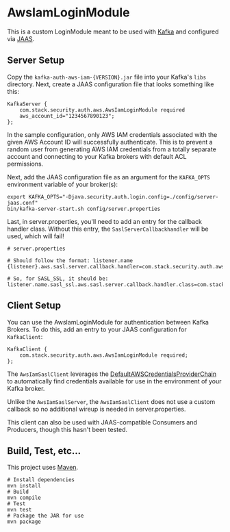# AwsIamLoginModule

This is a custom LoginModule meant to be used with [Kafka](https://kafka.apache.org) and configured
via [JAAS](https://docs.oracle.com/javase/8/docs/technotes/guides/security/jaas/JAASRefGuide.html).

## Server Setup

Copy the `kafka-auth-aws-iam-{VERSION}.jar` file into your Kafka's `libs` directory.
Next, create a JAAS configuration file that looks something like this:

```
KafkaServer {
    com.stack.security.auth.aws.AwsIamLoginModule required
    aws_account_id="1234567890123";
};
```

In the sample configuration, only AWS IAM credentials associated with the given AWS Account ID will
successfully authenticate. This is to prevent a random user from generating AWS IAM
credentials from a totally separate account and connecting to your Kafka brokers with default ACL
permissions.

Next, add the JAAS configuration file as an argument for the `KAFKA_OPTS` environment variable
of your broker(s):
```
export KAFKA_OPTS="-Djava.security.auth.login.config=./config/server-jaas.conf"
bin/kafka-server-start.sh config/server.properties
```

Last, in server.properties, you'll need to add an entry for the callback handler class.
Without this entry, the `SaslServerCallbackhandler` will be used, which will fail!

```
# server.properties

# Should follow the format: listener.name {listener}.aws.sasl.server.callback.handler=com.stack.security.auth.aws.internal.AwsIamCallbackHandler

# So, for SASL_SSL, it should be:
listener.name.sasl_ssl.aws.sasl.server.callback.handler.class=com.stack.security.auth.aws.internal.AwsIamCallbackHandler
```

## Client Setup

You can use the AwsIamLoginModule for authentication between Kafka Brokers. To do this,
add an entry to your JAAS configuration for `KafkaClient`:

```
KafkaClient {
    com.stack.security.auth.aws.AwsIamLoginModule required;
};
```

The `AwsIamSaslClient` leverages the [DefaultAWSCredentialsProviderChain](https://docs.aws.amazon.com/AWSJavaSDK/latest/javadoc/com/amazonaws/auth/DefaultAWSCredentialsProviderChain.html) to automatically find credentials available for use in
the environment of your Kafka broker.

Unlike the `AwsIamSaslServer`, the `AwsIamSaslClient` does not use a custom callback so no
additional wireup is needed in server.properties.

This client can also be used with JAAS-compatible Consumers and Producers, though this hasn't been
tested.


## Build, Test, etc...
This project uses [Maven](https://maven.apache.org/).
```
# Install dependencies
mvn install
# Build
mvn compile
# Test
mvn test
# Package the JAR for use
mvn package
```
